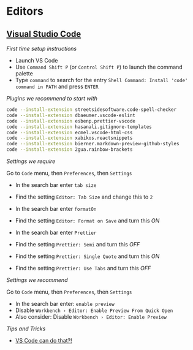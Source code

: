 # Editors

## [Visual Studio Code](https://code.visualstudio.com)

_First time setup instructions_

- Launch VS Code
- Use `Command Shift P` (or `Control Shift P`) to launch the command palette
- Type `command` to search for the entry `Shell Command: Install 'code' command in PATH` and press `ENTER`

_Plugins we recommend to start with_

```sh
code --install-extension streetsidesoftware.code-spell-checker
code --install-extension dbaeumer.vscode-eslint
code --install-extension esbenp.prettier-vscode
code --install-extension hasanali.gitignore-templates
code --install-extension ecmel.vscode-html-css
code --install-extension xabikos.reactsnippets
code --install-extension bierner.markdown-preview-github-styles
code --install-extension 2gua.rainbow-brackets
```

_Settings we require_

Go to `Code` menu, then `Preferences`, then `Settings`

- In the search bar enter `tab size`
- Find the setting `Editor: Tab Size` and change this to `2`

- In the search bar enter `formatOn`
- Find the setting `Editor: Format on Save` and turn this _ON_

- In the search bar enter `Prettier`
- Find the setting `Prettier: Semi` and turn this _OFF_
- Find the setting `Prettier: Single Quote` and turn this _ON_
- Find the setting `Prettier: Use Tabs` and turn this _OFF_

_Settings we recommend_

Go to `Code` menu, then `Preferences`, then `Settings`

- In the search bar enter: `enable preview`
- Disable `Workbench › Editor: Enable Preview From Quick Open`
- Also consider: Disable `Workbench › Editor: Enable Preview`

_Tips and Tricks_

- [VS Code can do that?!](https://vscodecandothat.com)

